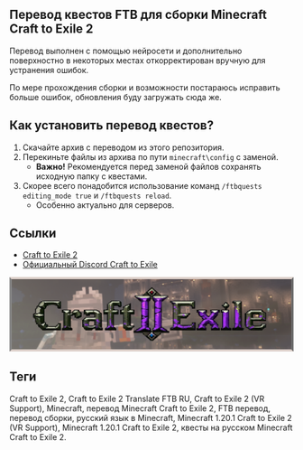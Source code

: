 ## Перевод квестов FTB для сборки Minecraft Craft to Exile 2
Перевод выполнен с помощью нейросети и дополнительно поверхностно в некоторых местах откорректирован вручную для устранения ошибок.

По мере прохождения сборки и возможности постараюсь исправить больше ошибок, обновления буду загружать сюда же.

## Как установить перевод квестов?
1. Скачайте архив с переводом из этого репозитория.
2. Перекиньте файлы из архива по пути `minecraft\config` с заменой.
   - **Важно!** Рекомендуется перед заменой файлов сохранять исходную папку с квестами.
3. Скорее всего понадобится использование команд `/ftbquests editing_mode true` и `/ftbquests reload`.
   - Особенно актуально для серверов.

## Ссылки
- [Craft to Exile 2](https://www.curseforge.com/minecraft/modpacks/craft-to-exile-2)
- [Официальный Discord Craft to Exile](https://discord.gg/craft-to-exile)

![Craft to Exile 2](https://raw.githubusercontent.com/mahjerion/Craft-to-Exile-Dissonance-Server/refs/heads/master/images/banner/cte2/title_revamped_3.png)

## Теги
Craft to Exile 2, Craft to Exile 2 Translate FTB RU, Craft to Exile 2 (VR Support), Minecraft, перевод Minecraft Craft to Exile 2, FTB перевод, перевод сборки, русский язык в Minecraft, Minecraft 1.20.1 Craft to Exile 2 (VR Support), Minecraft 1.20.1 Craft to Exile 2, квесты на русском Minecraft Craft to Exile 2.
